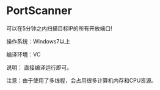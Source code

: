 # PortScanner
可以在5分钟之内扫描目标IP的所有开放端口!

操作系统：Windows7以上

编译环境：VC

说明：
直接编译运行即可。

注意：由于使用了多线程，会占用很多计算机内存和CPU资源。

